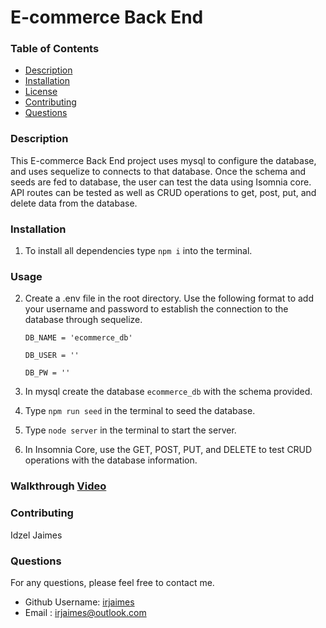 # E-commerce Back End

### Table of Contents 
  - [Description](#description)
  - [Installation](#installation)
  - [License](#license)
  - [Contributing](#contributing)
  - [Questions](#questions)

### Description
This E-commerce Back End project uses mysql to configure the database, and uses sequelize to connects to that database. Once the schema and seeds are fed to database, the user can test the data using Isomnia core. API routes can be tested as well as CRUD operations to get, post, put, and delete data from the database. 

### Installation
1. To install all dependencies type `npm i` into the terminal.

### Usage
2. Create a .env file in the root directory. Use the following format to add your username and password to establish the connection to the database through sequelize.

    `DB_NAME = 'ecommerce_db'`

    `DB_USER = ''`

    `DB_PW = '' `

3. In mysql create the database `ecommerce_db` with the schema provided.

4. Type `npm run seed` in the terminal to seed the database.

5. Type `node server` in the terminal to start the server.

6. In Insomnia Core, use the GET, POST, PUT, and DELETE to test CRUD operations with the database information.

### Walkthrough [Video](https://drive.google.com/file/d/10vxPUpXRqn-kXPf5ai5dHqXooljA-q2W/view?usp=sharing)

### Contributing
Idzel Jaimes

### Questions
For any questions, please feel free to contact me.
  * Github Username: [irjaimes](https://github.com/irjaimes/e-commerce)
  * Email : irjaimes@outlook.com

